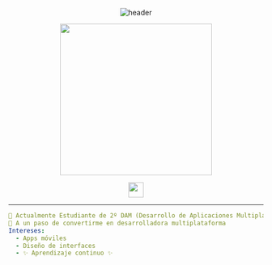 <p align="center">
  <img src="https://capsule-render.vercel.app/api?type=waving&color=ff69b4&height=200&section=header&text=Hola%20soy%20María%20Jesús&fontSize=50&fontColor=ffffff&animation=fadeIn" alt="header"/>
</p>


<p align="center">
  <img src="https://media3.giphy.com/media/v1.Y2lkPTc5MGI3NjExbmFhMTB2bXJ2NGl6amx4OTVyYnIyNjFsMGpkdHlleDYxdTYzNWg0ciZlcD12MV9pbnRlcm5hbF9naWZfYnlfaWQmY3Q9Zw/okFG5aJWqRGMYXoKTD/giphy.gif" width="300"/>
</p>



<p align="center">
  <a href="mailto:serranoserranomariajesus@gmail.com">
    <img src="https://cdn-icons-png.flaticon.com/512/732/732200.png" width="30" height="30"/>
  </a>
</p>

---

```yaml
🔭 Actualmente Estudiante de 2º DAM (Desarrollo de Aplicaciones Multiplataforma)  
🌱 A un paso de convertirme en desarrolladora multiplataforma  
Intereses:
  - Apps móviles
  - Diseño de interfaces
  - ✨ Aprendizaje continuo ✨
